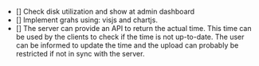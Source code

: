 
* [] Check disk utilization and show at admin dashboard
* [] Implement grahs using: visjs and chartjs.
* [] The server can provide an API to return the actual time. This time can
     be used by the clients to check if the time is not up-to-date. The
     user can be informed to update the time and the upload can probably be
     restricted if not in sync with the server.
